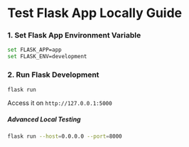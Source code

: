# Test Flask App Locally Guide

### 1. Set Flask App Environment Variable
```bash
set FLASK_APP=app
set FLASK_ENV=development
```

### 2. Run Flask Development
```bash
flask run
```

Access it on `http://127.0.0.1:5000`


##### Advanced Local Testing

```bash
flask run --host=0.0.0.0 --port=8000
```

